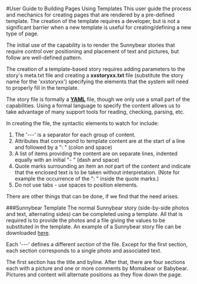 #User Guide to Building Pages Using Templates
This user guide the process and mechanics for creating pages that are rendered by a pre-defined template.
The creation of the template requires a developer, but is not a significant barrier when a new template
is useful for creating/defining a new type of page.

The initial use of the  capability is to render the Sunnybear stories that require control over positioning
and placement of text and pictures, but follow are well-defined pattern.

The creation of a template-based story requires adding parameters to the story's meta.txt file and creating
a **xxstoryxx.txt** file (substitute the story name for the 'xxstoryxx') specifying the elements that the system
will need to properly fill in the template.  

The story file is formally a **<a href="https://www.tutorialspoint.com/yaml/yaml_basics.htm">YAML</a>** file, 
though we only use a small part of the capabilities.  Using a formal language to specify the content allows
us to take advantage of many support tools for reading, checking, parsing, etc.

In creating the file, the syntactic elements to watch for include:
1. The '---' is a separator for each group of content.
2. Attributes that correspond to template content are at the start of a line and followed by a ": " (colon and space)
3. A list of items providing the content are on separate lines, indented equally with an initial "- " (dash and space)
4. Quote marks surrounding an item an *not* part of the content and indicate that the enclosed text is to be taken
without interpretation.  (Note for example the occurrence of the ": " inside the quote marks.)
5. Do not use tabs - use spaces to position elements.

There are other things that can be done, if we find that the need arises.

###Sunnybear Template 
The normal Sunnybear story (side-by-side photos and text, alternating sides) can be completed using a template. 
All that is required is to provide the photos and a file giving the values to be substituted in the template.
An example of a Sunnybear story file can be 
downloaded <a href="/files/downloads/admin/Sunnybear_New_Year.txt" download="sunny">here</a>.

Each '---' defines a different *section* of the file.  Except for the first section, each section corresponds
to a single photo and associated text.

The first section has the title and byline.  After that, there are four sections each with a picture and one
or more comments by Momabear or Babybear.  Pictures and content will alternate positions as they flow
down the page.

